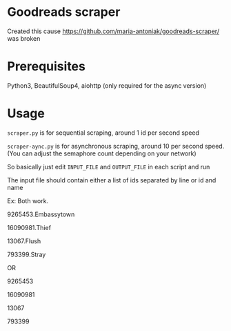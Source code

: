# Goodreads scraper
Created this cause https://github.com/maria-antoniak/goodreads-scraper/ was broken

# Prerequisites
Python3, BeautifulSoup4, aiohttp (only required for the async version)

# Usage
`scraper.py` is for sequential scraping, around 1 id per second speed

`scraper-aync.py` is for asynchronous scraping, around 10 per second speed. (You can adjust the semaphore count depending on your network)

So basically just edit `INPUT_FILE` and `OUTPUT_FILE` in each script and run

The input file should contain either a list of ids separated by line or id and name

Ex: Both work.

9265453.Embassytown

16090981.Thief

13067.Flush

793399.Stray



OR


9265453

16090981

13067

793399

